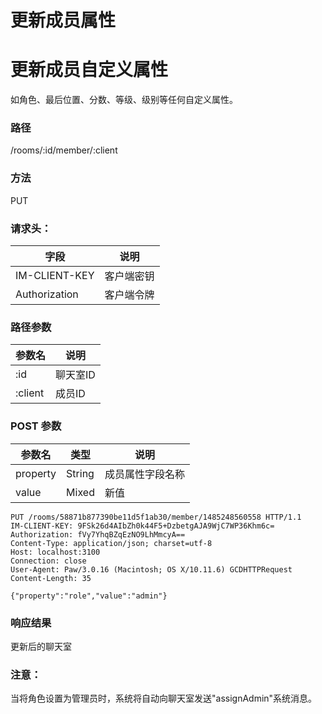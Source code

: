 # 更新成员属性

# 更新成员自定义属性

如角色、最后位置、分数、等级、级别等任何自定义属性。

### 路径

/rooms/:id/member/:client

### 方法

PUT

### 请求头：

| 字段         | 说明  |
| ------------- | ------------ |
| IM-CLIENT-KEY | 客户端密钥   |
| Authorization | 客户端令牌 |

### 路径参数

| 参数名    | 说明 |
| ------- | ----------- |
| :id     | 聊天室ID     |
| :client | 成员ID   |

### POST 参数

| 参数名     | 类型   | 说明                |
| -------- | ------ | -------------------------- |
| property | String | 成员属性字段名称 |
| value    | Mixed  | 新值                  |

```
PUT /rooms/58871b877390be11d5f1ab30/member/1485248560558 HTTP/1.1
IM-CLIENT-KEY: 9FSk26d4AIbZh0k44F5+DzbetgAJA9WjC7WP36Khm6c=
Authorization: fVy7YhqBZqEzNO9LhMmcyA==
Content-Type: application/json; charset=utf-8
Host: localhost:3100
Connection: close
User-Agent: Paw/3.0.16 (Macintosh; OS X/10.11.6) GCDHTTPRequest
Content-Length: 35

{"property":"role","value":"admin"}

```

### 响应结果

更新后的聊天室

### 注意：

当将角色设置为管理员时，系统将自动向聊天室发送"assignAdmin"系统消息。